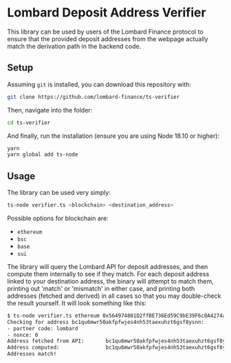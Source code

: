# Lombard Deposit Address Verifier

This library can be used by users of the Lombard Finance protocol to ensure that the provided deposit addresses from the webpage actually match the derivation path in the backend code.

## Setup

Assuming `git` is installed, you can download this repository with:

```bash
git clone https://github.com/lombard-finance/ts-verifier
```

Then, navigate into the folder:

```bash
cd ts-verifier
```

And finally, run the installation (ensure you are using Node 18.10 or higher):

```bash
yarn
yarn global add ts-node
```

## Usage

The library can be used very simply:

```bash
ts-node verifier.ts <blockchain> <destination_address>
```

Possible options for blockchain are:

- `ethereum`
- `bsc`
- `base`
- `sui`

The library will query the Lombard API for deposit addresses, and then compute them internally to see if they match. For each deposit address linked to your destination address, the binary will attempt to match them, printing out 'match' or 'mismatch' in either case, and printing both addresses (fetched and derived) in all cases so that you may double-check the result yourself. It will look something like this:

```bash
$ ts-node verifier.ts ethereum 0x564974801D2ffBE736Ed59C9bE39F6c0A4274aE6
Checking for address bc1qu6mwr50akfpfwjes4nh53taexuhzt6gsf8ysnn:
- partner code: lombard
- nonce: 0
Address fetched from API:       bc1qu6mwr50akfpfwjes4nh53taexuhzt6gsf8ysnn
Address computed:               bc1qu6mwr50akfpfwjes4nh53taexuhzt6gsf8ysnn
Addresses match! 
```
